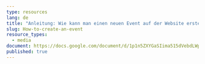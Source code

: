 ```yaml
---
type: resources
lang: de
title: "Anleitung: Wie kann man einen neuen Event auf der Website erstellen"
slug: How-to-create-an-event
resource_types:
  - media
document: https://docs.google.com/document/d/1p1n5ZXYGaSIima515dVebdLWpSbrYclb4eyVukVNrdM/edit
published: true
---
```

